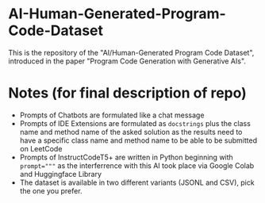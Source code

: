 # AI-Human-Generated-Program-Code-Dataset
This is the repository of the "AI/Human-Generated Program Code Dataset", introduced in the paper "Program Code Generation with Generative AIs".

# Notes (for final description of repo)
- Prompts of Chatbots are formulated like a chat message
- Prompts of IDE Extensions are formulated as `docstrings` plus the class name and method name of the asked solution as the results need to have a specific class name and method name to be able to be submitted on LeetCode
- Prompts of InstructCodeT5+ are written in Python beginning with `prompt="""` as the interferrence with this AI took place via Google Colab and Huggingface Library
- The dataset is available in two different variants (JSONL and CSV), pick the one you prefer.
